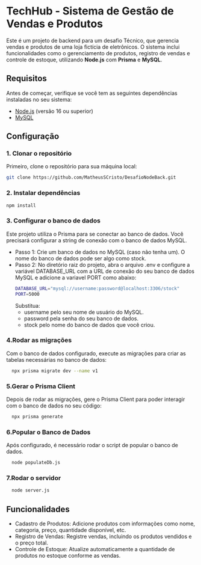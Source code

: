 # TechHub - Sistema de Gestão de Vendas e Produtos

Este é um projeto de backend para um desafio Técnico, que gerencia vendas e produtos de uma loja fictícia de eletrônicos. O sistema inclui funcionalidades como o gerenciamento de produtos, registro de vendas e controle de estoque, utilizando **Node.js** com **Prisma** e **MySQL**.

## Requisitos

Antes de começar, verifique se você tem as seguintes dependências instaladas no seu sistema:

- [Node.js](https://nodejs.org) (versão 16 ou superior)
- [MySQL](https://www.mysql.com) 

## Configuração

### 1. Clonar o repositório

Primeiro, clone o repositório para sua máquina local:

  ```bash
  git clone https://github.com/MatheusSCristo/DesafioNodeBack.git
 ```
 
### 2. Instalar dependências
  ```bash
  npm install
  ```
### 3. Configurar o banco de dados

Este projeto utiliza o Prisma para se conectar ao banco de dados. Você precisará configurar a string de conexão com o banco de dados MySQL.
- Passo 1: Crie um banco de dados no MySQL (caso não tenha um). O nome do banco de dados pode ser algo como stock.
- Passo 2: No diretório raiz do projeto, abra o arquivo .env e configure a variável DATABASE_URL  com a URL de conexão do seu banco de dados MySQL e adicione a variavel PORT como abaixo:
  ```bash
  DATABASE_URL="mysql://username:password@localhost:3306/stock"
  PORT=5000
  ```
  Substitua:
  - username pelo seu nome de usuário do MySQL.
  - password pela senha do seu banco de dados.
  - stock pelo nome do banco de dados que você criou.

### 4.Rodar as migrações
Com o banco de dados configurado, execute as migrações para criar as tabelas necessárias no banco de dados:
```bash
  npx prisma migrate dev --name v1
```

### 5.Gerar o Prisma Client
Depois de rodar as migrações, gere o Prisma Client para poder interagir com o banco de dados no seu código:
```bash
  npx prisma generate
```
### 6.Popular o Banco de Dados
Após configurado, é necessário rodar o script de popular o banco de dados.
```bash
  node populateDb.js
```

### 7.Rodar o servidor
```bash
  node server.js
```

## Funcionalidades
- Cadastro de Produtos: Adicione produtos com informações como nome, categoria, preço, quantidade disponível, etc.
- Registro de Vendas: Registre vendas, incluindo os produtos vendidos e o preço total.
- Controle de Estoque: Atualize automaticamente a quantidade de produtos no estoque conforme as vendas.



